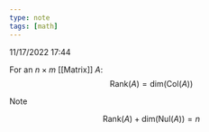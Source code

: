 ```yaml
---
type: note
tags: [math]
---
```

11/17/2022 17:44

  

For an $n\times m$ [[Matrix]] $A$:
$$
\text{Rank}(A)=\text{dim}(\text{Col}(A))
$$
>[!note]
>$$
\text{Rank}(A)+\text{dim}(\text{Nul}(A))=n
$$

